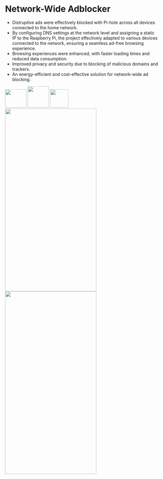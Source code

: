 # Network-Wide Adblocker
* Distruptive ads were effectively blocked with Pi-hole across all devices connected to the home network.
* By configuring DNS settings at the network level and assigning a static IP to the Raspberry Pi, the project effectively adapted to various devices connected to the network, ensuring a seamless ad-free browsing experience.
* Browsing experiences were enhanced, with faster loading times and reduced data consumption.
* Improved privacy and security due to blocking of malicious domains and trackers.
* An energy-efficient and cost-effective solution for network-wide ad blocking.


<img src="https://github.com/etmkeskin/Network-Wide-Adblocker/assets/96024514/52e15ede-7cac-4b6d-a147-78170b996a23" width="70" height="60">
<img src="https://github.com/etmkeskin/Network-Wide-Adblocker/assets/96024514/ff594a6a-720d-4484-a845-e3c7b33a746a" width="70" height="70">
<img src="https://github.com/etmkeskin/Network-Wide-Adblocker/assets/96024514/194865ea-3583-49fb-bf80-4a9d525bc30a" width="60" height="60">
<br> <!-- Add a line break to separate the image sets -->
<img src="https://github.com/etmkeskin/Network-Wide-Adblocker/assets/96024514/a1488703-2c19-42e1-81f9-8b7a6c73cdfa" width="300" height="600">
<img src="https://github.com/etmkeskin/Network-Wide-Adblocker/assets/96024514/77f754fc-4e58-42c7-a21c-c226a2729c62" width="300" height="600">
